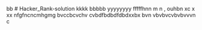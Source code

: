 bb # Hacker_Rank-solution
kkkk
bbbbb
yyyyyyyy
fffffhnn
m n ,
ouhbn 
xc x  xx
nfgfncncmhgmg
bvccbcvchv
cvbdfbdbdfdbdxxbx
bvn vbvbvcvbvbvvvn
c
